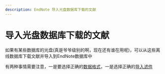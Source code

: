```yaml
---
description: EndNote 导入光盘数据库下载的文献
---
```


# 导入光盘数据库下载的文献

如果有某些数据库的光盘\(真是爷爷级别的啊，现在还有谁在用呢\)，可以从这些离线数据库下载文献并导入到EndNote数据库中

有两种事情需要注意，一是要选择正确的[数据格式](Getting_Data_intheRightFrmt.htm)，一是选择正确的[导入滤件](Choosing_th_CorrctImprtFltr.htm)

